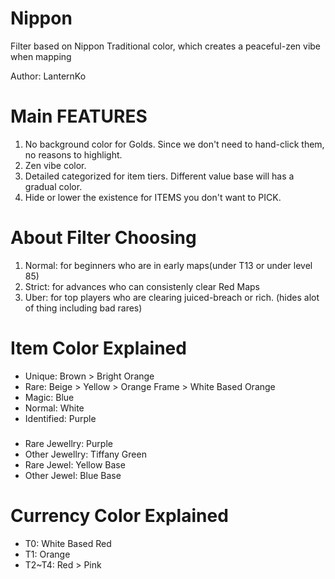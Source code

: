 # Nippon
Filter based on Nippon Traditional color, which creates a peaceful-zen vibe when mapping

Author: LanternKo

# Main FEATURES
1. No background color for Golds. Since we don't need to hand-click them, no reasons to highlight.
2. Zen vibe color.
3. Detailed categorized for item tiers. Different value base will has a gradual color.
4. Hide or lower the existence for ITEMS you don't want to PICK.

# About Filter Choosing
1. Normal: for beginners who are in early maps(under T13 or under level 85)
2. Strict: for advances who can consistenly clear Red Maps
3. Uber: for top players who are clearing juiced-breach or rich. (hides alot of thing including bad rares)
# Item Color Explained
+ Unique: Brown > Bright Orange
+ Rare: Beige > Yellow > Orange Frame > White Based Orange
+ Magic: Blue
+ Normal: White
+ Identified: Purple
### 
+ Rare Jewellry: Purple
+ Other Jewellry: Tiffany Green
+ Rare Jewel: Yellow Base
+ Other Jewel: Blue Base

# Currency Color Explained
+ T0: White Based Red
+ T1: Orange
+ T2~T4: Red > Pink
